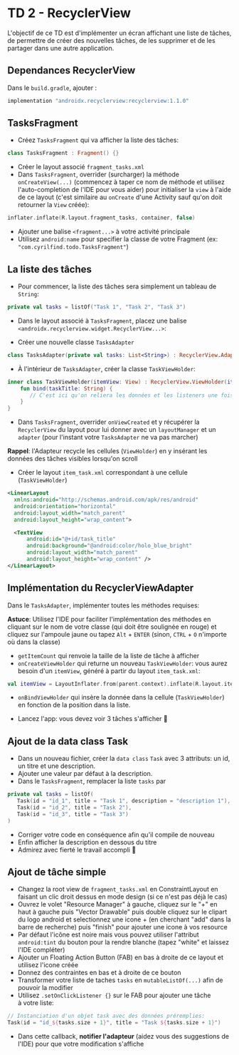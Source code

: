 # TD 2 - RecyclerView

L'objectif de ce TD est d'implémenter un écran affichant une liste de tâches, de permettre de créer des nouvelles tâches, de les supprimer et de les partager dans une autre application.

## Dependances RecyclerView
Dans le `build.gradle`, ajouter :

```groovy
implementation "androidx.recyclerview:recyclerview:1.1.0"
```

## TasksFragment
- Créez `TasksFragment` qui va afficher la liste des tâches:

```kotlin
class TasksFragment : Fragment() {}
```
- Créer le layout associé `fragment_tasks.xml`
- Dans `TasksFragment`, overrider (surcharger) la méthode `onCreateView(...)` (commencez à taper ce nom de méthode et utilisez l'auto-completion de l'IDE pour vous aider) pour initialiser la `view` à l'aide de ce layout (c'est similaire au `onCreate` d'une Activity sauf qu'on doit retourner la `View` créée):

```kotlin
inflater.inflate(R.layout.fragment_tasks, container, false)
```
- Ajouter une balise `<fragment...>` à votre activité principale
- Utilisez `android:name` pour specifier la classe de votre Fragment (ex: `"com.cyrilfind.todo.TasksFragment"`)

## La liste des tâches

- Pour commencer, la liste des tâches sera simplement un tableau de `String`:

```kotlin
private val tasks = listOf("Task 1", "Task 2", "Task 3")
```

- Dans le layout associé à `TasksFragment`, placez une balise `<androidx.recyclerview.widget.RecyclerView...>`:

- Créer une nouvelle classe `TasksAdapter`

```kotlin
class TasksAdapter(private val tasks: List<String>) : RecyclerView.Adapter<TaskViewHolder>() {}
```

- À l'intérieur de `TasksAdapter`, créer la classe `TaskViewHolder`:

```kotlin
inner class TaskViewHolder(itemView: View) : RecyclerView.ViewHolder(itemView) {
	fun bind(taskTitle: String) {
	   // C'est ici qu'on reliera les données et les listeners une fois l'adapteur implémenté
	}
}
```

- Dans `TasksFragment`, overrider `onViewCreated` et y récupérer la `RecyclerView` du layout pour lui donner avec un `layoutManager` et un `adapter` (pour l'instant votre `TasksAdapter` ne va pas marcher)

**Rappel**: l'Adapteur recycle les cellules (`ViewHolder`) en y insérant les données des tâches visibles lorsqu'on scroll


- Créer le layout `item_task.xml` correspondant à une cellule (`TaskViewHolder`)

```xml
<LinearLayout 
  xmlns:android="http://schemas.android.com/apk/res/android"
  android:orientation="horizontal" 
  android:layout_width="match_parent"
  android:layout_height="wrap_content">

  <TextView
      android:id="@+id/task_title"
      android:background="@android:color/holo_blue_bright"
      android:layout_width="match_parent"
      android:layout_height="wrap_content" />
</LinearLayout>
```

## Implémentation du RecyclerViewAdapter

Dans le `TasksAdapter`, implémenter toutes les méthodes requises:

**Astuce**: Utilisez l'IDE pour faciliter l'implémentation des méthodes en cliquant sur le nom de votre classe (qui doit être soulignée en rouge) et cliquez sur l'ampoule jaune ou tapez `Alt` + `ENTER` (sinon, `CTRL` + `O` n'importe où dans la classe)

- `getItemCount` qui renvoie la taille de la liste de tâche à afficher
- `onCreateViewHolder` qui returne un nouveau `TaskViewHolder`: vous aurez besoin d'un `itemView`, généré à partir du layout `item_task.xml`: 

```kotlin
val itemView = LayoutInflater.from(parent.context).inflate(R.layout.item_task, parent, false)
```

- `onBindViewHolder` qui insère la donnée dans la cellule (`TaskViewHolder`) en fonction de la position dans la liste.

- Lancez l'app: vous devez voir 3 tâches s'afficher 👏

## Ajout de la data class Task

- Dans un nouveau fichier, créer la `data class` `Task` avec 3 attributs: un id, un titre et une description. 
- Ajouter une valeur par défaut à la description.
- Dans le `TasksFragment`, remplacer la liste `tasks` par

 ```kotlin       
private val tasks = listOf(
	Task(id = "id_1", title = "Task 1", description = "description 1"), 
	Task(id = "id_2", title = "Task 2"), 
	Task(id = "id_3", title = "Task 3")
)
```

- Corriger votre code en conséquence afin qu'il compile de nouveau
- Enfin afficher la description en dessous du titre
- Admirez avec fierté le travail accompli 🤩


## Ajout de tâche simple

- Changez la root view de `fragment_tasks.xml` en ConstraintLayout en faisant un clic droit dessus en mode design (si ce n'est pas déjà le cas)
- Ouvrez le volet "Resource Manager" à gauche, cliquez sur le "+" en haut à gauche puis "Vector Drawable" puis double cliquez sur le clipart du logo android et selectionnez une icone + (en cherchant "add" dans la barre de recherche) puis "finish" pour ajouter une icone à vos resource
- Par défaut l'icône est noire mais vous pouvez utiliser l'attribut `android:tint` du bouton pour la rendre blanche (tapez "white" et laissez l'IDE compléter)
- Ajouter un Floating Action Button (FAB) en bas à droite de ce layout et utilisez l'icone créée 
- Donnez des contraintes en bas et à droite de ce bouton
- Transformer votre liste de taches `tasks` en `mutableListOf(...)` afin de pouvoir la modifier 
- Utilisez `.setOnClickListener {}` sur le FAB pour ajouter une tâche à votre liste:

```kotlin
// Instanciation d'un objet task avec des données préremplies:
Task(id = "id_${tasks.size + 1}", title = "Task ${tasks.size + 1}")
```

- Dans cette callback, **notifier l'adapteur** (aidez vous des suggestions de l'IDE) pour que votre modification s'affiche
